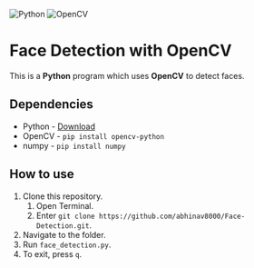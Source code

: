![Python](https://img.shields.io/badge/Python-14354C?style=for-the-badge&logo=python&logoColor=white)
![OpenCV](https://img.shields.io/badge/opencv-%23white.svg?style=for-the-badge&logo=opencv&logoColor=white)

# Face Detection with OpenCV
This is a **Python** program which uses **OpenCV** to detect faces.

## Dependencies
- Python - [Download](https://www.python.org/downloads/)
- OpenCV - `pip install opencv-python`
- numpy - `pip install numpy`

## How to use
1. Clone this repository.
    1. Open Terminal.
    2. Enter `git clone https://github.com/abhinav8000/Face-Detection.git`.
2. Navigate to the folder.
3. Run `face_detection.py`.
4. To exit, press `q`.
